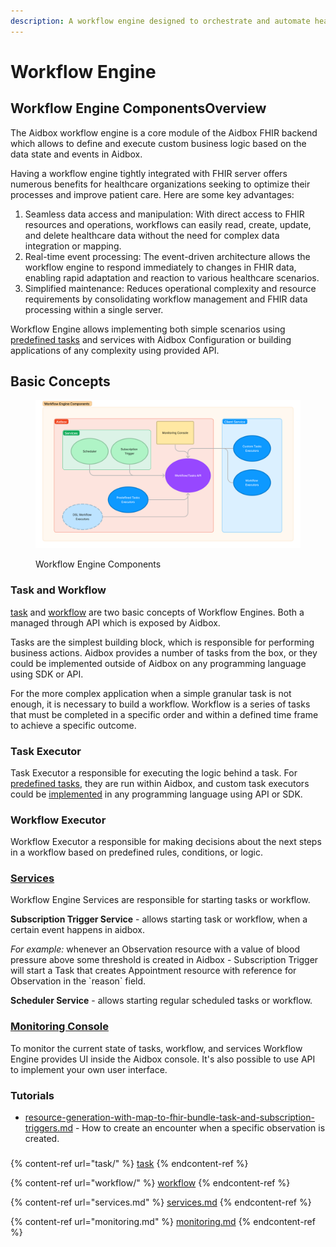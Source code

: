 ```yaml
---
description: A workflow engine designed to orchestrate and automate healthcare processes
---
```


# Workflow Engine

## Workflow Engine ComponentsOverview

The Aidbox workflow engine is a core module of the Aidbox FHIR backend which allows to define and execute custom business logic based on the data state and events in Aidbox.

Having a workflow engine tightly integrated with FHIR server offers numerous benefits for healthcare organizations seeking to optimize their processes and improve patient care. Here are some key advantages:&#x20;

1. Seamless data access and manipulation: With direct access to FHIR resources and operations, workflows can easily read, create, update, and delete healthcare data without the need for complex data integration or mapping.
2. Real-time event processing: The event-driven architecture allows the workflow engine to respond immediately to changes in FHIR data, enabling rapid adaptation and reaction to various healthcare scenarios.
3. Simplified maintenance: Reduces operational complexity and resource requirements by consolidating workflow management and FHIR data processing within a single server.

Workflow Engine allows implementing both simple scenarios using [predefined tasks](task/#predefined-tasks) and services with Aidbox Configuration or building applications of any complexity using provided API.

## Basic Concepts <a href="#basic-concepts" id="basic-concepts"></a>

<figure><img src="../../.gitbook/assets/image (22) (2).png" alt=""><figcaption><p>Workflow Engine Components</p></figcaption></figure>

### Task and Workflow

[task](task/ "mention") and [workflow](workflow/ "mention") are two basic concepts of Workflow Engines. Both a managed through API which is exposed by Aidbox.

Tasks are the simplest building block, which is responsible for performing business actions. Aidbox provides a number of tasks from the box, or they could be implemented outside of Aidbox on any programming language using SDK or API.

For the more complex application when a simple granular task is not enough, it is necessary to build a workflow. Workflow is a series of tasks that must be completed in a specific order and within a defined time frame to achieve a specific outcome.

### Task Executor

Task Executor a responsible for executing the logic behind a task. For [predefined tasks](task/aidbox-predefined-tasks.md), they are run within Aidbox, and custom task executors could be [implemented](task/#task-implementation-1) in any programming language using API or SDK.

### Workflow Executor

Workflow Executor a responsible for making decisions about the next steps in a workflow based on predefined rules, conditions, or logic.&#x20;

### [Services](services.md)

Workflow Engine Services are responsible for starting tasks or workflow.

**Subscription Trigger Service**  - allows starting task or workflow, when a certain event happens in aidbox.

_For example:_ whenever an Observation resource with a value of blood pressure above some threshold is created in Aidbox - Subscription Trigger will start a Task that creates Appointment resource with reference for Observation in the \`reason\` field.

**Scheduler Service** - allows starting regular scheduled tasks or workflow.

### [Monitoring Console](monitoring.md)

To monitor the current state of tasks, workflow, and services Workflow Engine provides UI inside the Aidbox console. It's also possible to use API to implement your own user interface.&#x20;

### Tutorials

* [resource-generation-with-map-to-fhir-bundle-task-and-subscription-triggers.md](../../tutorials/tutorials/resource-generation-with-map-to-fhir-bundle-task-and-subscription-triggers.md "mention") - How to create an encounter when a specific observation is created.

###

{% content-ref url="task/" %}
[task](task/)
{% endcontent-ref %}

{% content-ref url="workflow/" %}
[workflow](workflow/)
{% endcontent-ref %}

{% content-ref url="services.md" %}
[services.md](services.md)
{% endcontent-ref %}

{% content-ref url="monitoring.md" %}
[monitoring.md](monitoring.md)
{% endcontent-ref %}

